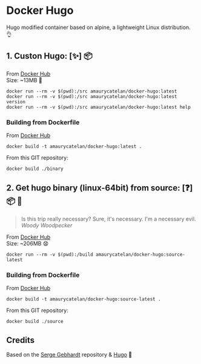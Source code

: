 # Docker Hugo

Hugo modified container based on alpine, a lightweight Linux distribution. :ok_hand:

## 1. Custon Hugo:  [:sparkles:]  :package:

From [Docker Hub](https://hub.docker.com/r/amaurycatelan/docker-hugo)  
Size: ~13MB  :tada:

```
docker run --rm -v $(pwd):/src amaurycatelan/docker-hugo:latest
docker run --rm -v $(pwd):/src amaurycatelan/docker-hugo:latest version
docker run --rm -v $(pwd):/src amaurycatelan/docker-hugo:latest help
```

### Building from Dockerfile

From [Docker Hub](https://hub.docker.com/r/amaurycatelan/docker-hugo)

```
docker build -t amaurycatelan/docker-hugo:latest .
```

From this GIT repository:

```
docker build ./binary
```

## 2. Get hugo binary (linux-64bit) from source:  [:question:]  :package:  :notebook_with_decorative_cover:

> Is this trip really necessary? Sure, it's necessary. I'm a necessary evil.  
> *Woody Woodpecker*

From [Docker Hub](https://hub.docker.com/r/amaurycatelan/docker-hugo)  
Size: ~206MB  :anguished:

```
docker run --rm -v $(pwd):/build amaurycatelan/docker-hugo:source-latest
```

### Building from Dockerfile

From [Docker Hub](https://hub.docker.com/r/amaurycatelan/docker-hugo)

```
docker build -t amaurycatelan/docker-hugo:source-latest .
```

From this GIT repository:

```
docker build ./source
```

## Credits

Based on the [Serge Gebhardt](https://github.com/sgeb/docker-hugo) repository
& [Hugo](https://github.com/spf13/hugo/blob/master/Dockerfile) :ghost: